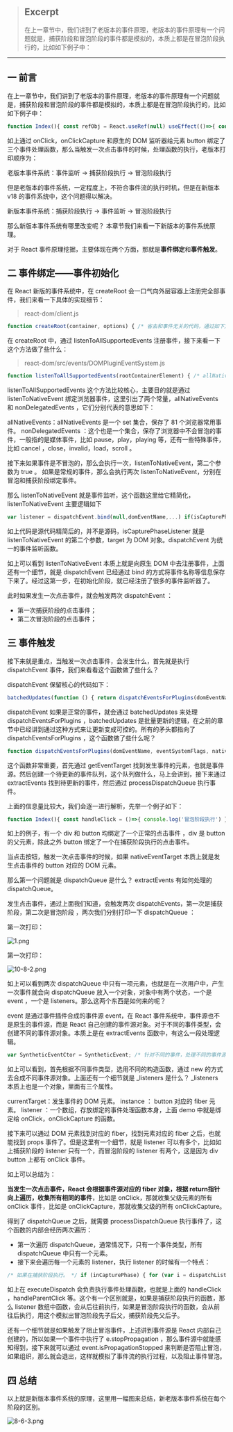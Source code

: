 
> ## Excerpt
> 在上一章节中，我们讲到了老版本的事件原理，老版本的事件原理有一个问题就是，捕获阶段和冒泡阶段的事件都是模拟的，本质上都是在冒泡阶段执行的，比如如下例子中：

---
## 一 前言

在上一章节中，我们讲到了老版本的事件原理，老版本的事件原理有一个问题就是，捕获阶段和冒泡阶段的事件都是模拟的，本质上都是在冒泡阶段执行的，比如如下例子中：

```js
function Index(){ const refObj = React.useRef(null) useEffect(()=>{ const handler = ()=>{ console.log('事件监听') } refObj.current.addEventListener('click',handler) return () => { refObj.current.removeEventListener('click',handler) } },[]) const handleClick = ()=>{ console.log('冒泡阶段执行') } const handleCaptureClick = ()=>{ console.log('捕获阶段执行') } return <button ref={refObj} onClick={handleClick} onClickCapture={handleCaptureClick} >点击</button> }
```

如上通过 onClick，onClickCapture 和原生的 DOM 监听器给元素 button 绑定了三个事件处理函数，那么当触发一次点击事件的时候，处理函数的执行，老版本打印顺序为：

老版本事件系统：事件监听 -> 捕获阶段执行 -> 冒泡阶段执行

但是老版本的事件系统，一定程度上，不符合事件流的执行时机，但是在新版本 v18 的事件系统中，这个问题得以解决。

新版本事件系统：捕获阶段执行 -> 事件监听 -> 冒泡阶段执行

那么新版本事件系统有哪里改变呢？ 本章节我们来看一下新版本的事件系统原理。

对于 React 事件原理挖掘，主要体现在两个方面，那就是**事件绑定**和**事件触发**。

## 二 事件绑定——事件初始化

在 React 新版的事件系统中，在 createRoot 会一口气向外层容器上注册完全部事件，我们来看一下具体的实现细节：

> react-dom/client.js

```js
function createRoot(container, options) { /* 省去和事件无关的代码，通过如下方法注册事件 */ listenToAllSupportedEvents(rootContainerElement); }
```

在 createRoot 中，通过 listenToAllSupportedEvents 注册事件，接下来看一下这个方法做了些什么：

> react-dom/src/events/DOMPluginEventSystem.js

```js
function listenToAllSupportedEvents(rootContainerElement) { /* allNativeEvents 是一个 set 集合，保存了大多数的浏览器事件 */ allNativeEvents.forEach(function (domEventName) { if (domEventName !== 'selectionchange') { /* nonDelegatedEvents 保存了 js 中，不冒泡的事件 */ if (!nonDelegatedEvents.has(domEventName)) { /* 在冒泡阶段绑定事件 */ listenToNativeEvent(domEventName, false, rootContainerElement); } /* 在捕获阶段绑定事件 */ listenToNativeEvent(domEventName, true, rootContainerElement); } }); }
```

listenToAllSupportedEvents 这个方法比较核心，主要目的就是通过 listenToNativeEvent 绑定浏览器事件，这里引出了两个常量，allNativeEvents 和 nonDelegatedEvents ，它们分别代表的意思如下：

allNativeEvents：allNativeEvents 是一个 set 集合，保存了 81 个浏览器常用事件。 nonDelegatedEvents ：这个也是一个集合，保存了浏览器中不会冒泡的事件，一般指的是媒体事件，比如 pause，play，playing 等，还有一些特殊事件，比如 cancel ，close，invalid，load，scroll 。

接下来如果事件是不冒泡的，那么会执行一次，listenToNativeEvent，第二个参数为 true 。 如果是常规的事件，那么会执行两次 listenToNativeEvent，分别在冒泡和捕获阶段绑定事件。

那么 listenToNativeEvent 就是事件监听，这个函数这里给它精简化，listenToNativeEvent 主要逻辑如下

```js
var listener = dispatchEvent.bind(null,domEventName,...) if(isCapturePhaseListener){ target.addEventListener(eventType, dispatchEvent, true); }else{ target.addEventListener(eventType, dispatchEvent, false); }
```

如上代码是源代码精简后的，并不是源码，isCapturePhaseListener 就是 listenToNativeEvent 的第二个参数，target 为 DOM 对象。dispatchEvent 为统一的事件监听函数。

如上可以看到 listenToNativeEvent 本质上就是向原生 DOM 中去注册事件，上面还有一个细节，就是 dispatchEvent 已经通过 bind 的方式将事件名称等信息保存下来了。经过这第一步，在初始化阶段，就已经注册了很多的事件监听器了。

此时如果发生一次点击事件，就会触发两次 dispatchEvent ：

-   第一次捕获阶段的点击事件；
-   第二次冒泡阶段的点击事件；

## 三 事件触发

接下来就是重点，当触发一次点击事件，会发生什么，首先就是执行 dispatchEvent 事件，我们来看看这个函数做了些什么？

dispatchEvent 保留核心的代码如下：

```js
batchedUpdates(function () { return dispatchEventsForPlugins(domEventName, eventSystemFlags, nativeEvent, ancestorInst); });
```

dispatchEvent 如果是正常的事件，就会通过 batchedUpdates 来处理 dispatchEventsForPlugins ，batchedUpdates 是批量更新的逻辑，在之前的章节中已经讲到通过这种方式来让更新变成可控的。所有的矛头都指向了 dispatchEventsForPlugins ，这个函数做了些什么呢？

```js
function dispatchEventsForPlugins(domEventName, eventSystemFlags, nativeEvent, targetInst, targetContainer) { /* 找到发生事件的元素——事件源 */ var nativeEventTarget = getEventTarget(nativeEvent); /* 待更新队列 */ var dispatchQueue = []; /* 找到待执行的事件 */ extractEvents(dispatchQueue, domEventName, targetInst, nativeEvent, nativeEventTarget, eventSystemFlags); /* 执行事件 */ processDispatchQueue(dispatchQueue, eventSystemFlags); }
```

这个函数非常重要，首先通过 getEventTarget 找到发生事件的元素，也就是事件源。然后创建一个待更新的事件队列，这个队列做什么，马上会讲到，接下来通过 extractEvents 找到待更新的事件，然后通过 processDispatchQueue 执行事件。

上面的信息量比较大，我们会逐一进行解析，先举一个例子如下：

```js
function Index(){ const handleClick = ()=>{ console.log('冒泡阶段执行') } const handleCaptureClick = ()=>{ console.log('捕获阶段执行') } const handleParentClick = () => { console.log('div 点击事件') } return <div onClick={handleParentClick} > <button onClick={handleClick} onClickCapture={handleCaptureClick} >点击</button> </div> }
```

如上的例子，有一个 div 和 button 均绑定了一个正常的点击事件 ，div 是 button 的父元素，除此之外 button 绑定了一个在捕获阶段执行的点击事件。

当点击按钮，触发一次点击事件的时候，如果 nativeEventTarget 本质上就是发生点击事件的 button 对应的 DOM 元素。

那么第一个问题就是 dispatchQueue 是什么？ extractEvents 有如何处理的 dispatchQueue。

发生点击事件，通过上面我们知道，会触发两次 dispatchEvents，第一次是捕获阶段，第二次是冒泡阶段 ，两次我们分别打印一下 dispatchQueue ：

第一次打印：

![1.png](https://p6-juejin.byteimg.com/tos-cn-i-k3u1fbpfcp/a5087c32b043467eb5525731692b4a24~tplv-k3u1fbpfcp-jj-mark:1890:0:0:0:q75.awebp)

第一次打印：

![10-8-2.png](https://p9-juejin.byteimg.com/tos-cn-i-k3u1fbpfcp/20584f9179b24f9c8d9088b379d95f5b~tplv-k3u1fbpfcp-jj-mark:1890:0:0:0:q75.awebp)

如上可以看到两次 dispatchQueue 中只有一项元素，也就是在一次用户中，产生一次事件就会向 dispatchQueue 放入一个对象，对象中有两个状态，一个是 event ，一个是 listeners。那么这两个东西是如何来的呢？

event 是通过事件插件合成的事件源 event，在 React 事件系统中，事件源也不是原生的事件源，而是 React 自己创建的事件源对象。对于不同的事件类型，会创建不同的事件源对象。本质上是在 extractEvents 函数中，有这么一段处理逻辑。

```js
var SyntheticEventCtor = SyntheticEvent; /* 针对不同的事件，处理不同的事件源 */ switch (domEventName) { case 'keydown': case 'keyup': SyntheticEventCtor = SyntheticKeyboardEvent; break; case 'focusin': reactEventType = 'focus'; SyntheticEventCtor = SyntheticFocusEvent; break; .... } /* 找到事件监听者，也就是我们 onClick 绑定的事件处理函数 */ var _listeners = accumulateSinglePhaseListeners(targetInst, reactName, nativeEvent.type, inCapturePhase, accumulateTargetOnly); /* 向 dispatchQueue 添加 event 和 listeners */ if(_listeners.length > 0){ var _event = new SyntheticEventCtor(reactName, reactEventType, null, nativeEvent, nativeEventTarget); dispatchQueue.push({ event: _event, listeners: _listeners }); }
```

如上可以看到，首先根据不同事件类型，选用不同的构造函数，通过 new 的方式去合成不同事件源对象。上面还有一个细节就是 \_listeners 是什么？ \_listeners 本质上也是一个对象，里面有三个属性。

currentTarget：发生事件的 DOM 元素。 instance ： button 对应的 fiber 元素。 listener ：一个数组，存放绑定的事件处理函数本身，上面 demo 中就是绑定给 onClick，onClickCapture 的函数。

接下来可以通过 DOM 元素找到对应的 fiber，找到元素对应的 fiber 之后，也就能找到 props 事件了。但是这里有一个细节，就是 listener 可以有多个，比如如上捕获阶段的 listener 只有一个，而冒泡阶段的 listener 有两个，这是因为 div button 上都有 onClick 事件。

如上可以总结为：

**当发生一次点击事件，React 会根据事件源对应的 fiber 对象，根据 return指针向上遍历，收集所有相同的事件**，比如是 onClick，那就收集父级元素的所有 onClick 事件，比如是 onClickCapture，那就收集父级的所有 onClickCapture。

得到了 dispatchQueue 之后，就需要 processDispatchQueue 执行事件了，这个函数的内部会经历两次遍历：

-   第一次遍历 dispatchQueue，通常情况下，只有一个事件类型，所有 dispatchQueue 中只有一个元素。
-   接下来会遍历每一个元素的 listener，执行 listener 的时候有一个特点：

```js
/* 如果在捕获阶段执行。 */ if (inCapturePhase) { for (var i = dispatchListeners.length - 1; i >= 0; i--) { var _dispatchListeners$i = dispatchListeners[i], instance = _dispatchListeners$i.instance, currentTarget = _dispatchListeners$i.currentTarget, listener = _dispatchListeners$i.listener; if (instance !== previousInstance && event.isPropagationStopped()) { return; } /* 执行事件 */ executeDispatch(event, listener, currentTarget); previousInstance = instance; } } else { for (var _i = 0; _i < dispatchListeners.length; _i++) { var _dispatchListeners$_i = dispatchListeners[_i], _instance = _dispatchListeners$_i.instance, _currentTarget = _dispatchListeners$_i.currentTarget, _listener = _dispatchListeners$_i.listener; if (_instance !== previousInstance && event.isPropagationStopped()) { return; } /* 执行事件 */ executeDispatch(event, _listener, _currentTarget); previousInstance = _instance; } }
```

如上在 executeDispatch 会负责执行事件处理函数，也就是上面的 handleClick ，handleParentClick 等。这个有一个区别就是，如果是捕获阶段执行的函数，那么 listener 数组中函数，会从后往前执行，如果是冒泡阶段执行的函数，会从前往后执行，用这个模拟出冒泡阶段先子后父，捕获阶段先父后子。

还有一个细节就是如果触发了阻止冒泡事件，上述讲到事件源是 React 内部自己创建的，所以如果一个事件中执行了 e.stopPropagation ，那么事件源中就能感知得到，接下来就可以通过 event.isPropagationStopped 来判断是否阻止冒泡，如果组织，那么就会退出，这样就模拟了事件流的执行过程，以及阻止事件冒泡。

## 四 总结

以上就是新版本事件系统的原理，这里用一幅图来总结，新老版本事件系统在每个阶段的区别。

![8-6-3.png](https://p6-juejin.byteimg.com/tos-cn-i-k3u1fbpfcp/6f893c626a7048bd95c7a02046f3a047~tplv-k3u1fbpfcp-jj-mark:1890:0:0:0:q75.awebp)
